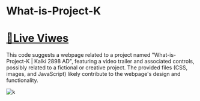 # What-is-Project-K
# [📌Live Viwes](https://sahilkumardhala.github.io/Project-K/)

This code suggests a webpage related to a project named "What-is-Project-K | Kalki 2898 AD", featuring a video trailer and associated controls, possibly related to a fictional or creative project. The provided files (CSS, images, and JavaScript) likely contribute to the webpage's design and functionality.

![k](https://cinelyrics.in/wp-content/uploads/2023/07/Project-K-Poster-What-is-Project-K.jpg#main)
